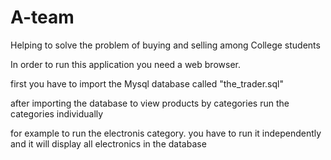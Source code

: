A-team
======

Helping to solve the problem of buying and selling among College students


In order to run this application you need a web browser.

first you have to import the Mysql database called "the_trader.sql"

after importing the database
to view products by categories run the categories individually

for example to run the electronis category. you have to run it independently and it will display all electronics in the database
